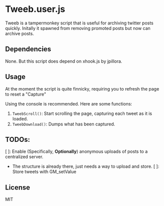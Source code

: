 # Tweeb.user.js

Tweeb is a tampermonkey script that is useful for archiving twitter posts quickly. Initally it spawned from removing promoted posts but now can archive posts.

## Dependencies

None. But this script does depend on xhook.js by jpillora.

## Usage

At the moment the script is quite finnicky, requiring you to refresh the page to reset a "Capture"

Using the console is recommended. Here are some functions:

1. `TweebScroll()`: Start scrolling the page, capturing each tweet as it is loaded.
2. `TweebDownload()`: Dumps what has been captured.

## TODOs:

[ ]: Enable (Specifically, **Optionally**) anonymous uploads of posts to a centralized server.
  - The structure is already there, just needs a way to upload and store.
[ ]: Store tweets with GM_setValue

## License

MIT

